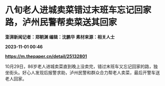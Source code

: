 # 八旬老人进城卖菜错过末班车忘记回家路，泸州民警帮卖菜送其回家
**澎湃新闻记者：郑朝渊 编辑：沈鹏华 素材来源：相关人士**

**2023-11-01 00:46**

**https://m.thepaper.cn/detail/25132801**

10月29日，86岁老人进城卖菜直到晚上没卖完，错过末班车又忘记回家的路，独坐街头。好心人发现后报警求助，泸州民警和群众合力帮老人卖菜，最后开警车送老人回家。